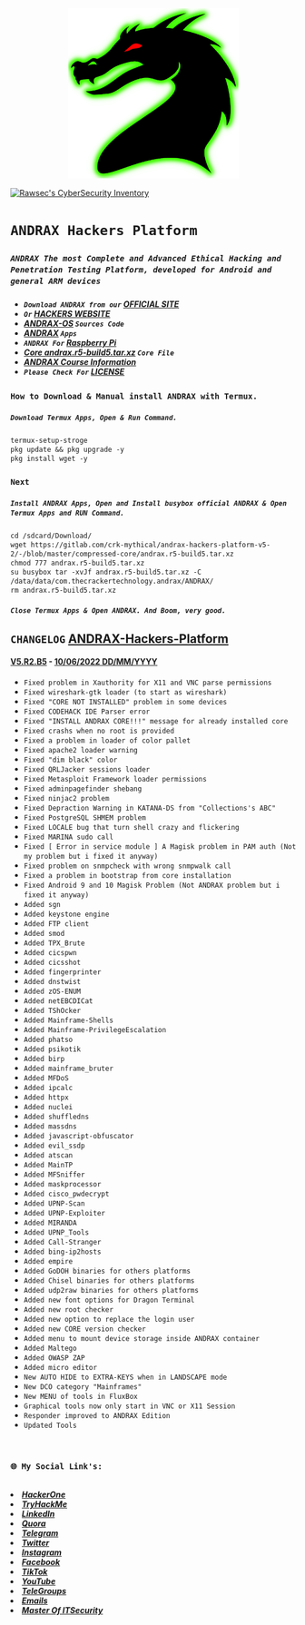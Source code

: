 <p align="center">
  <img src="./andrax.jpg" alt="Master of IT" width="300" />
</p>

[![Rawsec's CyberSecurity Inventory](https://inventory.rawsec.ml/img/badges/Rawsec-inventoried-FF5050_for-the-badge.svg)](https://inventory.rawsec.ml/)

# ``ANDRAX Hackers Platform``

<h5><i>

### ``ANDRAX The most Complete and Advanced Ethical Hacking and Penetration Testing Platform, developed for Android and general ARM devices``

</i></h5>

<h5><i>

* ``Download ANDRAX from our`` **[OFFICIAL SITE](https://andrax.thecrackertechnology.com/)**
* `Or` **[HACKERS WEBSITE](https://itsecurity.id/)**
* **[ANDRAX-OS](https://gitlab.com/crk-mythical/andrax-hackers-platform-v5-2/-/tree/master/ANDRAX-OS)** ``Sources Code``
* **[ANDRAX](https://github.com/Xcod3bughunt3r/ANDRAX-Hackers-Platform/blob/main/andraxv5b5.apk)** `Apps`
* ``ANDRAX For`` **[Raspberry Pi](https://github.com/Xcod3bughunt3r/ANDRAX-Hackers-Platform/blob/main/raspi-andrax.sh)**
* **[Core andrax.r5-build5.tar.xz](https://gitlab.com/crk-mythical/andrax-hackers-platform-v5-2/-/blob/master/compressed-core/andrax.r5-build5.tar.xz)** ``Core File``
* **[ANDRAX Course Information](https://github.com/Xcod3bughunt3r/ANDRAX-Hackers-Platform/blob/main/ANDRAX-Hackers-Platform.md)**
* ``Please Check For`` **[LICENSE](https://github.com/Xcod3bughunt3r/ANDRAX-Hackers-Platform/blob/main/LICENSE)**

</i></h5>

### ``How to Download & Manual install ANDRAX with Termux.``
##### ``Download Termux Apps, Open & Run Command.``
````
termux-setup-stroge
pkg update && pkg upgrade -y
pkg install wget -y
````
### ``Next``
##### ``Install ANDRAX Apps, Open and Install busybox official ANDRAX & Open Termux Apps and RUN Command.``
````
cd /sdcard/Download/
wget https://gitlab.com/crk-mythical/andrax-hackers-platform-v5-2/-/blob/master/compressed-core/andrax.r5-build5.tar.xz
chmod 777 andrax.r5-build5.tar.xz
su busybox tar -xvJf andrax.r5-build5.tar.xz -C /data/data/com.thecrackertechnology.andrax/ANDRAX/
rm andrax.r5-build5.tar.xz
````
##### ``Close Termux Apps & Open ANDRAX. And Boom, very good.``

## ``CHANGELOG`` **[ANDRAX-Hackers-Platform](https://andrax.thecrackertechnology.com/)**
#### **[V5.R2.B5](https://itsecurity.id/)** - **[10/06/2022 DD/MM/YYYY](https://mobile.twitter.com/Xcod3bughunt3r)**

* ``Fixed problem in Xauthority for X11 and VNC parse permissions``
* ``Fixed wireshark-gtk loader (to start as wireshark)``
* ``Fixed "CORE NOT INSTALLED" problem in some devices``
* ``Fixed CODEHACK IDE Parser error``
* ``Fixed "INSTALL ANDRAX CORE!!!" message for already installed core``
* ``Fixed crashs when no root is provided``
* ``Fixed a problem in loader of color pallet``
* ``Fixed apache2 loader warning``
* ``Fixed "dim black" color``
* ``Fixed QRLJacker sessions loader``
* ``Fixed Metasploit Framework loader permissions``
* ``Fixed adminpagefinder shebang``
* ``Fixed ninjac2 problem``
* ``Fixed Depraction Warning in KATANA-DS from "Collections's ABC"``
* ``Fixed PostgreSQL SHMEM problem``
* ``Fixed LOCALE bug that turn shell crazy and flickering``
* ``Fixed MARINA sudo call``
* ``Fixed [ Error in service module ] A Magisk problem in PAM auth (Not my problem but i fixed it anyway)``
* ``Fixed problem on snmpcheck with wrong snmpwalk call``
* ``Fixed a problem in bootstrap from core installation``
* ``Fixed Android 9 and 10 Magisk Problem (Not ANDRAX problem but i fixed it anyway)``
* ``Added sgn``
* ``Added keystone engine``
* ``Added FTP client``
* ``Added smod``
* ``Added TPX_Brute``
* ``Added cicspwn``
* ``Added cicsshot``
* ``Added fingerprinter``
* ``Added dnstwist``
* ``Added zOS-ENUM``
* ``Added netEBCDICat``
* ``Added TShOcker``
* ``Added Mainframe-Shells``
* ``Added Mainframe-PrivilegeEscalation``
* ``Added phatso``
* ``Added psikotik``
* ``Added birp``
* ``Added mainframe_bruter``
* ``Added MFDoS``
* ``Added ipcalc``
* ``Added httpx``
* ``Added nuclei``
* ``Added shuffledns``
* ``Added massdns``
* ``Added javascript-obfuscator``
* ``Added evil_ssdp``
* ``Added atscan``
* ``Added MainTP``
* ``Added MFSniffer``
* ``Added maskprocessor``
* ``Added cisco_pwdecrypt``
* ``Added UPNP-Scan``
* ``Added UPNP-Exploiter``
* ``Added MIRANDA``
* ``Added UPNP_Tools``
* ``Added Call-Stranger``
* ``Added bing-ip2hosts``
* ``Added empire``
* ``Added GoDOH binaries for others platforms``
* ``Added Chisel binaries for others platforms``
* ``Added udp2raw binaries for others platforms``
* ``Added new font options for Dragon Terminal``
* ``Added new root checker``
* ``Added new option to replace the login user``
* ``Added new CORE version checker``
* ``Added menu to mount device storage inside ANDRAX container``
* ``Added Maltego``
* ``Added OWASP ZAP``
* ``Added micro editor``
* ``New AUTO HIDE to EXTRA-KEYS when in LANDSCAPE mode``
* ``New DCO category "Mainframes"``
* ``New MENU of tools in FluxBox``
* ``Graphical tools now only start in VNC or X11 Session``
* ``Responder improved to ANDRAX Edition``
* ``Updated Tools``

<br>

### ``🌐 My Social Link's:``
<left><h6><h4><i>
<li><a href="https://hackerone.com/xcod3bughunt3r">HackerOne</a></li>
<li><a href="https://tryhackme.com/p/Xcod3bughunt3r">TryHackMe</a></li>
<li><a href="https://www.linkedin.com/in/xcod3bughunt3r">LinkedIn</a></li>
<li><a href="https://id.quora.com/profile/ALIF-FUSOBAR?ch=10&oid=1837835981&share=f20a095b&srid=hk8GQ9&target_type=user">Quora</a></li>
<li><a href="https://t.me/xcod3bughunt3r">Telegram</a></li>
<li><a href="https://mobile.twitter.com/Xcod3bughunt3r">Twitter</a></li>
<li><a href="https://www.instagram.com/xcod3bughunt3r">Instagram</a></li>
<li><a href="https://www.facebook.com/profile.php?id=100082527189835">Facebook</a></li>
<li><a href="https://tiktok.com/xcod3bughunt3r">TikTok</a></li>
<li><a href="https://www.youtube.com/channel/UCDRFcjutewkhAioAuqTB5wg">YouTube</a></li>
<li><a href="https://t.me/itpeopleindonesia">TeleGroups</a></li>
<li><a href="master@itsecurity.id">Emails</a></li>
<li><a href="https://itsecurity.id">Master Of ITSecurity</a></li>
</i></h6></left>
